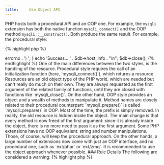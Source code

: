 ```yaml
---
title:     Use Object API
---
```


PHP hosts both a procedural API and an OOP one. For example, the `mysqli` extension has both the native function `mysqli_connect()` and the OOP method `mysqli::__construct()`. Both produce the same result. For example, the procedural style:

{% highlight php %}
<?php
$link = mysqli_connect('localhost', 'my_user', 'my_password', 'my_db');

if (!$link) {
    die('Connect Error (' . mysqli_connect_errno() . ') ';
}

echo 'Success... ' . mysqli_get_host_info($link) . "\n";

mysqli_close($link);

{% endhighlight %}


And the OOP Style: 

{% highlight php %}
<?php
try {
	$db = new mysqli('localhost', 'my_user', 'my_password', 'my_db');
} catch (Exception $e) {
	die('Connect Error (' . $db->errorno . ') ';

}
echo 'Success... ' . $db->host_info . "\n";

$db->close();

{% endhighlight %}


One of the main differences between the two styles, is the handling of the resource. Procedural style requires the call of an initialization function (here, `mysqli_connect()`), which returns a resource. Resources are an old object type of the PHP world, which are needed but can't really do much on their own. They are always requested as the first argument of the related family of functions, until they are closed with functions like `mysqli_close()`. 

On the other hand, OOP style provides an object and a wealth of methods to manipulate it. Method names are closely related to their procedural counterpart: `mysqli_prepare()` is called `mysqli::prepare()` in OOP. Most of the time, the prefix is simply removed. In reality, the old resource is hidden inside the object. The main change is that every method is now freed of the first argument: since it is already inside the object, there is no more need to pass it as the first argument. 

Some PHP extensions have no OOP equivalent: string and number manipulations. Those, of course, will keep the procedural approach. On the other hands, a large number of extensions now come with just an OOP interface, and no procedural one, such as `ext/phar` or `ext/zmq`.

It is recommended to use the object approach whenever possible. 


### Rule Details

The following are considered a warning: 

{% highlight php %}
<?php
// Needs example

{% endhighlight %}{: .warning }


The following are OK: 

{% highlight php %}
<?php
// Needs example

{% endhighlight %}{: .ok }


### When Not To Use This Rule

If the project doesn't use any OOP feature, it may ignore this rule.

